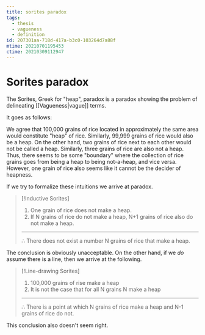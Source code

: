 ```yaml
---
title: sorites paradox
tags:
  - thesis
  - vagueness
  - definition
id: 207301aa-718d-417a-b3c0-103264d7a88f
mtime: 20210701195453
ctime: 20210309112947
---
```


# Sorites paradox

The Sorites, Greek for "heap", paradox is a paradox showing the problem of delineating [[Vagueness|vague]] terms.

It goes as follows:

We agree that 100,000 grains of rice located in approximately the same area would constitute "heap" of rice. Similarly, 99,999 grains of rice would also be a heap.
On the other hand, two grains of rice next to each other would not be called a heap.
Similarly, three grains of rice are also not a heap.
Thus, there seems to be some "boundary" where the collection of rice grains goes from being a heap to being not-a-heap, and vice versa. However, one grain of rice also seems like it cannot be the decider of heapness.

If we try to formalize these intuitions we arrive at paradox.

> [!Inductive Sorites]
> 1. One grain of rice does not make a heap.
> 2. If N grains of rice do not make a heap, N+1 grains of rice also do not make a heap.
> ---
> $\therefore$ There does not exist a number N grains of rice that make a heap.

The conclusion is obviously unacceptable.
On the other hand, if we *do* assume there is a line, then we arrive at the following.

> [!Line-drawing Sorites]
> 1. 100,000 grains of rise make a heap
> 2. It is not the case that for all N grains N make a heap
> ---
> $\therefore$ There is a point at which N grains of rice make a heap and N-1 grains of rice do not.
> 

This conclusion also doesn't seem right.